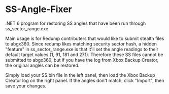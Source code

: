 # SS-Angle-Fixer
.NET 6 program for restoring SS angles that have been run through ss_sector_range.exe

Main usage is for Redump contributers that would like to submit stealth files to abgx360. Since redump likes matching security sector hash, a hidden "feature" in ss_sector_range.exe is that it'll set the angle readings to their default target values (1, 91, 181 and 271). Therefore these SS files cannot be submitted to abgx360, but if you have the log from Xbox Backup Creator, the original angles can be restored.

Simply load your SS.bin file in the left panel, then load the Xbox Backup Creator log on the right panel. If the angles don't match, click "Import", then save your changes.
